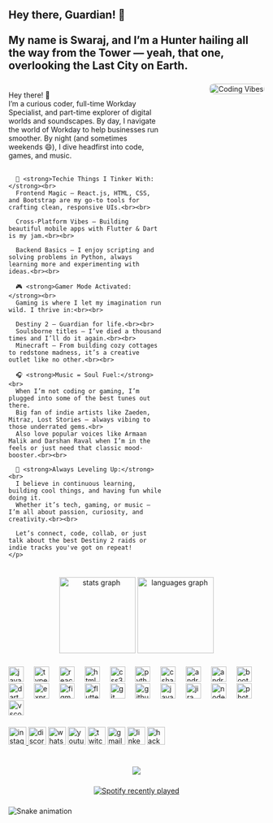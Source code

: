<h2 align="left">Hey there, Guardian! 👋<br><br>My name is Swaraj, and I’m a Hunter hailing all the way from the Tower — yeah, that one, overlooking the Last City on Earth.</h2>

###

<div style="display: flex; align-items: flex-start; justify-content: space-between;">
  <div style="max-width: 60%;">
    <p align="left">
      Hey there! 👋<br>
      I’m a curious coder, full-time Workday Specialist, and part-time explorer of digital worlds and soundscapes.
      By day, I navigate the world of Workday to help businesses run smoother. By night (and sometimes weekends 😄),
      I dive headfirst into code, games, and music.<br><br>

      🧠 <strong>Techie Things I Tinker With:</strong><br>
      Frontend Magic – React.js, HTML, CSS, and Bootstrap are my go-to tools for crafting clean, responsive UIs.<br><br>

      Cross-Platform Vibes – Building beautiful mobile apps with Flutter & Dart is my jam.<br><br>

      Backend Basics – I enjoy scripting and solving problems in Python, always learning more and experimenting with ideas.<br><br>

      🎮 <strong>Gamer Mode Activated:</strong><br>
      Gaming is where I let my imagination run wild. I thrive in:<br><br>

      Destiny 2 – Guardian for life.<br><br>
      Soulsborne titles – I’ve died a thousand times and I’ll do it again.<br><br>
      Minecraft – From building cozy cottages to redstone madness, it’s a creative outlet like no other.<br><br>

      🎧 <strong>Music = Soul Fuel:</strong><br>
      When I’m not coding or gaming, I’m plugged into some of the best tunes out there.
      Big fan of indie artists like Zaeden, Mitraz, Lost Stories – always vibing to those underrated gems.<br>
      Also love popular voices like Armaan Malik and Darshan Raval when I’m in the feels or just need that classic mood-booster.<br><br>

      🌱 <strong>Always Leveling Up:</strong><br>
      I believe in continuous learning, building cool things, and having fun while doing it.
      Whether it’s tech, gaming, or music – I’m all about passion, curiosity, and creativity.<br><br>

      Let’s connect, code, collab, or just talk about the best Destiny 2 raids or indie tracks you've got on repeat!
    </p>
  </div>
  <div style="max-width: 35%; padding-left: 20px;">
    <img src="https://imgur.com/CG7KgEw.png" alt="Coding Vibes" style="width: 100%; border-radius: 10px;">
  </div>
</div>

###

<div align="center">
  <img src="https://github-readme-stats.vercel.app/api?username=SuperShotRETRO&hide_title=false&hide_rank=false&show_icons=true&include_all_commits=true&count_private=true&disable_animations=false&theme=dracula&locale=en&hide_border=false" height="150" alt="stats graph"  />
  <img src="https://github-readme-stats.vercel.app/api/top-langs?username=SuperShotRETRO&locale=en&hide_title=false&layout=compact&card_width=320&langs_count=5&theme=dracula&hide_border=false" height="150" alt="languages graph"  />
</div>

###

<div align="left">
  <img src="https://cdn.jsdelivr.net/gh/devicons/devicon/icons/javascript/javascript-original.svg" height="30" alt="javascript logo"  />
  <img width="12" />
  <img src="https://cdn.jsdelivr.net/gh/devicons/devicon/icons/typescript/typescript-original.svg" height="30" alt="typescript logo"  />
  <img width="12" />
  <img src="https://cdn.jsdelivr.net/gh/devicons/devicon/icons/react/react-original.svg" height="30" alt="react logo"  />
  <img width="12" />
  <img src="https://cdn.jsdelivr.net/gh/devicons/devicon/icons/html5/html5-original.svg" height="30" alt="html5 logo"  />
  <img width="12" />
  <img src="https://cdn.jsdelivr.net/gh/devicons/devicon/icons/css3/css3-original.svg" height="30" alt="css3 logo"  />
  <img width="12" />
  <img src="https://cdn.jsdelivr.net/gh/devicons/devicon/icons/python/python-original.svg" height="30" alt="python logo"  />
  <img width="12" />
  <img src="https://cdn.jsdelivr.net/gh/devicons/devicon/icons/csharp/csharp-original.svg" height="30" alt="csharp logo"  />
  <img width="12" />
  <img src="https://cdn.jsdelivr.net/gh/devicons/devicon/icons/android/android-original.svg" height="30" alt="android logo"  />
  <img width="12" />
  <img src="https://cdn.jsdelivr.net/gh/devicons/devicon/icons/androidstudio/androidstudio-original.svg" height="30" alt="androidstudio logo"  />
  <img width="12" />
  <img src="https://cdn.jsdelivr.net/gh/devicons/devicon/icons/bootstrap/bootstrap-original.svg" height="30" alt="bootstrap logo"  />
  <img width="12" />
  <img src="https://cdn.jsdelivr.net/gh/devicons/devicon/icons/dart/dart-original.svg" height="30" alt="dart logo"  />
  <img width="12" />
  <img src="https://cdn.jsdelivr.net/gh/devicons/devicon/icons/express/express-original.svg" height="30" alt="express logo"  />
  <img width="12" />
  <img src="https://cdn.jsdelivr.net/gh/devicons/devicon/icons/figma/figma-original.svg" height="30" alt="figma logo"  />
  <img width="12" />
  <img src="https://cdn.jsdelivr.net/gh/devicons/devicon/icons/flutter/flutter-original.svg" height="30" alt="flutter logo"  />
  <img width="12" />
  <img src="https://cdn.jsdelivr.net/gh/devicons/devicon/icons/git/git-original.svg" height="30" alt="git logo"  />
  <img width="12" />
  <img src="https://cdn.jsdelivr.net/gh/devicons/devicon/icons/github/github-original.svg" height="30" alt="github logo"  />
  <img width="12" />
  <img src="https://cdn.jsdelivr.net/gh/devicons/devicon/icons/java/java-original.svg" height="30" alt="java logo"  />
  <img width="12" />
  <img src="https://cdn.jsdelivr.net/gh/devicons/devicon/icons/jira/jira-original.svg" height="30" alt="jira logo"  />
  <img width="12" />
  <img src="https://cdn.jsdelivr.net/gh/devicons/devicon/icons/nodejs/nodejs-original.svg" height="30" alt="nodejs logo"  />
  <img width="12" />
  <img src="https://cdn.jsdelivr.net/gh/devicons/devicon/icons/photoshop/photoshop-plain.svg" height="30" alt="photoshop logo"  />
  <img width="12" />
  <img src="https://cdn.jsdelivr.net/gh/devicons/devicon/icons/vscode/vscode-original.svg" height="30" alt="vscode logo"  />
</div>

###

<div align="left">
  <a href="https://www.instagram.com/swaraj_madhavi_1/" target="_blank">
    <img src="https://img.shields.io/static/v1?message=Instagram&logo=instagram&label=&color=E4405F&logoColor=white&labelColor=&style=for-the-badge" height="35" alt="instagram logo"  />
  </a>
  <img src="https://img.shields.io/static/v1?message=Discord&logo=discord&label=&color=7289DA&logoColor=white&labelColor=&style=for-the-badge" height="35" alt="discord logo"  />
  <img src="https://img.shields.io/static/v1?message=Whatsapp&logo=whatsapp&label=&color=25D366&logoColor=white&labelColor=&style=for-the-badge" height="35" alt="whatsapp logo"  />
  <img src="https://img.shields.io/static/v1?message=Youtube&logo=youtube&label=&color=FF0000&logoColor=white&labelColor=&style=for-the-badge" height="35" alt="youtube logo"  />
  <img src="https://img.shields.io/static/v1?message=Twitch&logo=twitch&label=&color=9146FF&logoColor=white&labelColor=&style=for-the-badge" height="35" alt="twitch logo"  />
  <img src="https://img.shields.io/static/v1?message=Gmail&logo=gmail&label=&color=D14836&logoColor=white&labelColor=&style=for-the-badge" height="35" alt="gmail logo"  />
  <img src="https://img.shields.io/static/v1?message=LinkedIn&logo=linkedin&label=&color=0077B5&logoColor=white&labelColor=&style=for-the-badge" height="35" alt="linkedin logo"  />
  <img src="https://img.shields.io/static/v1?message=HackerRank&logo=hackerrank&label=&color=2EC866&logoColor=white&labelColor=&style=for-the-badge" height="35" alt="hackerrank logo"  />
</div>

###

<br clear="both">

<div align="center">
  <img src="https://profile-counter.glitch.me/SuperShotRETRO/count.svg?"  />
</div>

###

<div align="center">
  <a href="https://open.spotify.com/user/SuperShotRETRO">
    <img src="https://spotify-recently-played-readme.vercel.app/api?user=SuperShotRETRO&count=6" alt="Spotify recently played"  />
  </a>
</div>

###

<img src="https://raw.githubusercontent.com/SuperShotRETRO/SuperShotRETRO/output/snake.svg" alt="Snake animation" />

###
